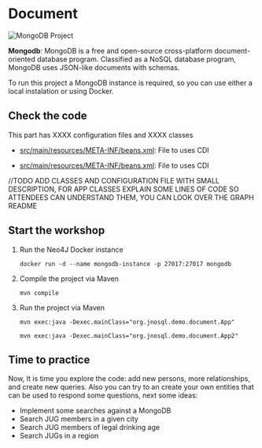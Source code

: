 # Document

![MongoDB Project](http://www.jnosql.org/img/logos/mongodb.png)


**Mongodb**: MongoDB is a free and open-source cross-platform document-oriented database program. Classified as a NoSQL database program, MongoDB uses JSON-like documents with schemas.


To run this project a MongoDB instance is required, so you can use either a local instalation or using Docker.



## Check the code

This part has XXXX configuration files and XXXX classes


* [src/main/resources/META-INF/beans.xml](src/main/resources/META-INF/beans.xml): File to uses CDI

* [src/main/resources/META-INF/beans.xml](src/main/resources/META-INF/beans.xml): File to uses CDI


//TODO ADD CLASSES AND CONFIGURATION FILE WITH SMALL DESCRIPTION, FOR APP CLASSES EXPLAIN SOME LINES OF CODE SO ATTENDEES CAN UNDERSTAND THEM, YOU CAN LOOK OVER THE GRAPH README


## Start the workshop

1. Run the Neo4J Docker instance

	```
	docker run -d --name mongodb-instance -p 27017:27017 mongodb
	```
  
2. Compile the project via Maven 
	```
	mvn compile
	```
3. Run the project via Maven 
	```
	mvn exec:java -Dexec.mainClass="org.jnosql.demo.document.App"
	
	mvn exec:java -Dexec.mainClass="org.jnosql.demo.document.App2"
	```
	
## Time to practice

Now, It is time you explore the code: add new persons, more relationships, and create new queries. 
Also you can try to an create your own entities that can be used to respond some questions, next some ideas: 

* Implement some searches against a MongoDB
* Search JUG members in a given city
* Search JUG members of legal drinking age
* Search JUGs in a region
